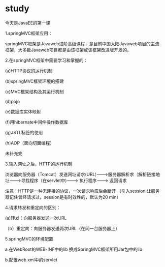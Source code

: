 # study
今天是JavaEE的第一课

1.springMVC框架应用：

springMVC框架是Javaweb进阶高级课程，是目前中国大陆Javaweb项目的主流框架，大多数Javaweb项目都是由该框架或该框架改进版开发的。

2.在springMVC框架中需要学习和掌握的：

(a)HTTP协议的运行机制

(b)springMVC框架环境的搭建

(c)MVC框架结构及其运行机制

(d)pojo

(e)数据库实体映射

(f)用hibernate中间件操作数据库

(g)JSTL标签的使用

(h)AOP（面向切面编程）

未补充完

3.输入网址之后，HTTP的运行机制

浏览器向服务器（Tomcat）发送网址请求(URL)--->服务器解析求（解析链接地址--->寻找程序（在servlet中)---> 执行程序---> 返回请求

注意：HTTP是一种无连接的协议，一次请求响应后会断开  （引入session  让服务器记住曾经请求过，session是有时效性的，默认为20 min）

4.请求转发和重定向的区别：

(a)转发：向服务器发送一次URL

（b）重定向：向服务器发送两次URL（在同一台服务器上）

5.springMVC的环境配置

a.在WebRoot的WEB-INF中的lib 换成SpringMVC框架所用Jar包中的lib

b.配置web.xml中的servlet

